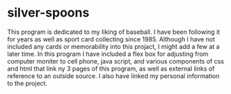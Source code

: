 # silver-spoons

This program is dedicated to my liking of baseball. I have been following it for years as well as sport card collecting since 1985. Although I have not included any cards or memorability into this projact, I might add a few at a later time.
In this program I have included a flex box for adjusting from computer moniter to cell phone, java script, and various components of css and html that link ny 3 pages of this program, as well as external links of reference to an outside source. I also have linked my personal information to the project.  